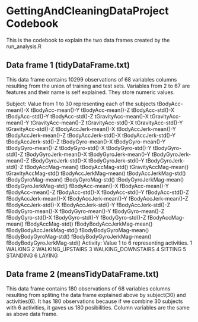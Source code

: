 GettingAndCleaningDataProject Codebook
======================================

This is the codebook to explain the two data frames created by the run_analysis.R


Data frame 1 (tidyDataFrame.txt)
--------------------------------

This data frame contains 10299 observations of 68 variables columns resulting from the union of training and test sets.
Variables from 2 to 67 are features and their name is self explained. They store numeric values.

Subject: Value from 1 to 30 representing each of the subjects
tBodyAcc-mean()-X
tBodyAcc-mean()-Y
tBodyAcc-mean()-Z
tBodyAcc-std()-X
tBodyAcc-std()-Y 
tBodyAcc-std()-Z
tGravityAcc-mean()-X
tGravityAcc-mean()-Y 
tGravityAcc-mean()-Z
tGravityAcc-std()-X
tGravityAcc-std()-Y
tGravityAcc-std()-Z
tBodyAccJerk-mean()-X
tBodyAccJerk-mean()-Y
tBodyAccJerk-mean()-Z
tBodyAccJerk-std()-X
tBodyAccJerk-std()-Y 
tBodyAccJerk-std()-Z
tBodyGyro-mean()-X
tBodyGyro-mean()-Y 
tBodyGyro-mean()-Z
tBodyGyro-std()-X
tBodyGyro-std()-Y
tBodyGyro-std()-Z
tBodyGyroJerk-mean()-X
tBodyGyroJerk-mean()-Y 
tBodyGyroJerk-mean()-Z
tBodyGyroJerk-std()-X
tBodyGyroJerk-std()-Y
tBodyGyroJerk-std()-Z
tBodyAccMag-mean()
tBodyAccMag-std()
tGravityAccMag-mean()
tGravityAccMag-std()
tBodyAccJerkMag-mean() 
tBodyAccJerkMag-std()
tBodyGyroMag-mean()
tBodyGyroMag-std() 
tBodyGyroJerkMag-mean()
tBodyGyroJerkMag-std()
fBodyAcc-mean()-X
fBodyAcc-mean()-Y
fBodyAcc-mean()-Z
fBodyAcc-std()-X 
fBodyAcc-std()-Y
fBodyAcc-std()-Z
fBodyAccJerk-mean()-X
fBodyAccJerk-mean()-Y
fBodyAccJerk-mean()-Z
fBodyAccJerk-std()-X 
fBodyAccJerk-std()-Y
fBodyAccJerk-std()-Z
fBodyGyro-mean()-X 
fBodyGyro-mean()-Y
fBodyGyro-mean()-Z
fBodyGyro-std()-X
fBodyGyro-std()-Y
fBodyGyro-std()-Z
fBodyAccMag-mean() 
fBodyAccMag-std()
fBodyBodyAccJerkMag-mean()
fBodyBodyAccJerkMag-std()
fBodyBodyGyroMag-mean()
fBodyBodyGyroMag-std()
fBodyBodyGyroJerkMag-mean()
fBodyBodyGyroJerkMag-std()
Activity: Value 1 to 6 representing activities.
	1	WALKING
	2	WALKING_UPSTAIRS
	3	WALKING_DOWNSTAIRS
	4	SITTING
	5	STANDING
	6	LAYING

Data frame 2 (meansTidyDataFrame.txt)
-------------------------------------

This data frame contains 180 observations of 68 variables columns resulting from spliting the data frame explained above by subject(30) and activities(6). It has 180 observations because if we combine 30 subjects with 6 activities, it gaves us 180 posibilities.
Column variables are the same as above data frame.

